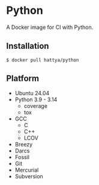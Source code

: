 # Python

A Docker image for CI with Python.


## Installation

```console
$ docker pull hattya/python
```


## Platform

- Ubuntu 24.04
- Python 3.9 - 3.14
  - coverage
  - tox
- GCC
  - C
  - C++
  - LCOV
- Breezy
- Darcs
- Fossil
- Git
- Mercurial
- Subversion
